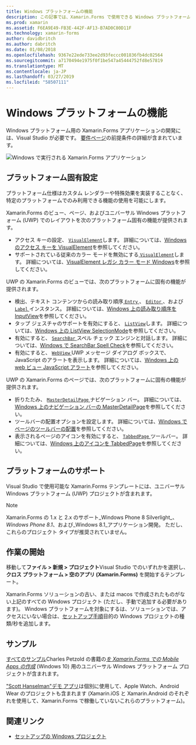 ```yaml
---
title: Windows プラットフォームの機能
description: この記事では、Xamarin.Forms で使用できる Windows プラットフォームのサポートについて説明します。
ms.prod: xamarin
ms.assetid: F6EA9E49-FB3E-442F-AF13-B7AD0C80D11F
ms.technology: xamarin-forms
author: davidbritch
ms.author: dabritch
ms.date: 01/08/2018
ms.openlocfilehash: 9367e22ede733ee2d93feccc001836fb4dc02564
ms.sourcegitcommit: a7170494e1975f0f1be547a45444752fd8e57819
ms.translationtype: MT
ms.contentlocale: ja-JP
ms.lasthandoff: 03/27/2019
ms.locfileid: "58507111"
---
```

# <a name="windows-platform-features"></a>Windows プラットフォームの機能

Windows プラットフォーム用の Xamarin.Forms アプリケーションの開発には、Visual Studio が必要です。 [要件ページ](~/get-started/requirements.md)の前提条件の詳細が含まれています。

![](images/allhanselman.png "Windows で実行される Xamarin.Forms アプリケーション")

## <a name="platform-specifics"></a>プラットフォーム固有設定

プラットフォーム仕様はカスタム レンダラーや特殊効果を実装することなく、特定のプラットフォームでのみ利用できる機能の使用を可能にします。

Xamarin.Forms のビュー、ページ、およびユニバーサル Windows プラットフォーム (UWP) でのレイアウトを次のプラットフォーム固有の機能が提供されます。

- アクセス キーの設定、 [ `VisualElement`](xref:Xamarin.Forms.VisualElement)します。 詳細については、[Windows のアクセス キーを VisualElement](visualelement-access-keys.md)を参照してください。
- サポートされている従来のカラー モードを無効にする[ `VisualElement`](xref:Xamarin.Forms.VisualElement)します。 詳細については、[VisualElement レガシ カラー モード Windows](legacy-color-mode.md)を参照してください。

UWP の Xamarin.Forms のビューでは、次のプラットフォームに固有の機能が提供されます。

- 検出、テキスト コンテンツからの読み取り順序[ `Entry` ](xref:Xamarin.Forms.Entry)、 [ `Editor` ](xref:Xamarin.Forms.Editor)、および[ `Label` ](xref:Xamarin.Forms.Label)インスタンス。 詳細については、[Windows 上の読み取り順序を InputView](inputview-reading-order.md)を参照してください。
- タップ ジェスチャのサポートを有効にすると、 [ `ListView`](xref:Xamarin.Forms.ListView)します。 詳細については、[Windows 上の ListView SelectionMode](listview-selectionmode.md)を参照してください。
- 有効にすると、 [ `SearchBar` ](xref:Xamarin.Forms.SearchBar)スペル チェック エンジンと対話します。 詳細については、[Windows で SearchBar Spell Check](searchbar-spell-check.md)を参照してください。
- 有効にすると、 [ `WebView` ](xref:Xamarin.Forms.WebView) UWP メッセージ ダイアログ ボックスで、JavaScript のアラートを表示します。 詳細については、[Windows 上の web ビュー JavaScript アラート](webview-javascript-alert.md)を参照してください。

UWP の Xamarin.Forms のページでは、次のプラットフォームに固有の機能が提供されます。

- 折りたたみ、 [ `MasterDetailPage` ](xref:Xamarin.Forms.MasterDetailPage)ナビゲーション バー。 詳細については、[Windows 上のナビゲーション バーの MasterDetailPage](masterdetailpage-navigation-bar.md)を参照してください。
- ツールバーの配置オプションを設定します。 詳細については、[Windows でページのツールバーの配置](page-toolbar-placement.md)を参照してください。
- 表示されるページのアイコンを有効にすると、 [ `TabbedPage` ](xref:Xamarin.Forms.TabbedPage)ツールバー。 詳細については、[Windows 上のアイコンを TabbedPage](tabbedpage-icons.md)を参照してください。

## <a name="platform-support"></a>プラットフォームのサポート

Visual Studio で使用可能な Xamarin.Forms テンプレートには、ユニバーサル Windows プラットフォーム (UWP) プロジェクトが含まれます。

> [!NOTE]
> Xamarin.Forms の 1.x と 2.x のサポート_Windows Phone 8 Silverlight_、 _Windows Phone 8.1_、および_Windows 8.1_アプリケーション開発。 ただし、これらのプロジェクト タイプが推奨されていません。

## <a name="getting-started"></a>作業の開始

移動して**ファイル > 新規 > プロジェクト**Visual Studio でのいずれかを選択し、**クロス プラットフォーム > 空のアプリ (Xamarin.Forms)** を開始するテンプレート。

Xamarin.Forms ソリューションの古い、または macos で作成されたものがない上記のすべての Windows プロジェクト (ただし、手動で追加する必要があります)。 Windows プラットフォームを対象にするは、ソリューションでは、アクセスにいない場合は、[セットアップ手順](installation/index.md)目的の Windows プロジェクトの種類/秒を追加します。

## <a name="samples"></a>サンプル

[すべてのサンプル](https://github.com/xamarin/xamarin-forms-book-preview-2)Charles Petzold の書籍の[*を Xamarin.Forms での Mobile Apps の作成*](~/xamarin-forms/creating-mobile-apps-xamarin-forms/index.md) (Windows 10) 用のユニバーサル Windows プラットフォーム プロジェクトが含まれます。

["Scott Hanselman"デモ アプリ](https://github.com/jamesmontemagno/Hanselman.Forms)は個別に使用して、Apple Watch、Android Wear のプロジェクトも含まれます (Xamarin.iOS と Xamarin.Android のそれぞれを使用して、Xamarin.Forms で稼働していないこれらのプラットフォーム)。

## <a name="related-links"></a>関連リンク

- [セットアップの Windows プロジェクト](~/xamarin-forms/platform/windows/installation/index.md)
